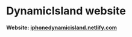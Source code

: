 # DynamicIsland website

**Website: [iphonedynamicisland.netlify.com](https://iphonedynamicisland.netlify.app/)**
